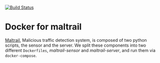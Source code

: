 [![Build Status](https://travis-ci.org/ckyvra/docker-maltrail.svg?branch=master)](https://travis-ci.org/ckyvra/docker-maltrail)

# Docker for maltrail

[Maltrail](https://github.com/stamparm/maltrail), Malicious traffic detection system, is composed of two python scripts,
the sensor and the server. We split these components into two different `Dockerfiles`, *maltrail-sensor* and *maltrail-server*, and run them via `docker-compose`.
